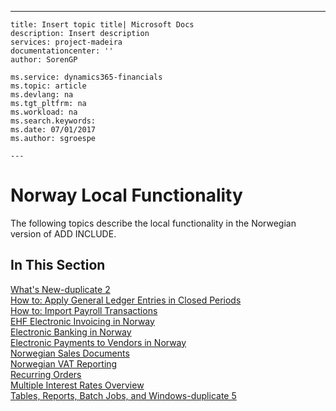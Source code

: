 ---
    title: Insert topic title| Microsoft Docs
    description: Insert description
    services: project-madeira
    documentationcenter: ''
    author: SorenGP

    ms.service: dynamics365-financials
    ms.topic: article
    ms.devlang: na
    ms.tgt_pltfrm: na
    ms.workload: na
    ms.search.keywords:
    ms.date: 07/01/2017
    ms.author: sgroespe

    ---
# Norway Local Functionality
The following topics describe the local functionality in the Norwegian version of ADD INCLUDE<!--[!INCLUDE[nav_current_short](../../BusinessFunctionality/IntegratingWithMicrosoftOffice/includes/nav_current_short_md.md)]-->.  
  
## In This Section  
 [What's New-duplicate 2](../../LocalFunctionalityForMicrosoftDynamicsNav2016/Norway/what-s-new-duplicate-2.md)  
 [How to: Apply General Ledger Entries in Closed Periods](../../LocalFunctionalityForMicrosoftDynamicsNav2016/Norway/how-to-apply-general-ledger-entries-in-closed-periods.md)  
  [How to: Import Payroll Transactions](../../LocalFunctionalityForMicrosoftDynamicsNav2016/Norway/how-to-import-payroll-transactions.md)  
  [EHF Electronic Invoicing in Norway](../../LocalFunctionalityForMicrosoftDynamicsNav2016/Norway/ehf-electronic-invoicing-in-norway.md)  
  [Electronic Banking in Norway](../../LocalFunctionalityForMicrosoftDynamicsNav2016/Norway/electronic-banking-in-norway.md)  
  [Electronic Payments to Vendors in Norway](../../LocalFunctionalityForMicrosoftDynamicsNav2016/Norway/electronic-payments-to-vendors-in-norway.md)  
  [Norwegian Sales Documents](../../LocalFunctionalityForMicrosoftDynamicsNav2016/Norway/norwegian-sales-documents.md)  
  [Norwegian VAT Reporting](../../LocalFunctionalityForMicrosoftDynamicsNav2016/Norway/norwegian-vat-reporting.md)  
 [Recurring Orders](../../LocalFunctionalityForMicrosoftDynamicsNav2016/Norway/recurring-orders.md)  
  [Multiple Interest Rates Overview](../../LocalFunctionalityForMicrosoftDynamicsNav2016/Finland/multiple-interest-rates-overview.md)  
  [Tables, Reports, Batch Jobs, and Windows-duplicate 5](../../LocalFunctionalityForMicrosoftDynamicsNav2016/Norway/tables-reports-batch-jobs-and-windows-duplicate-5.md)